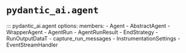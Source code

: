 # `pydantic_ai.agent`

::: pydantic_ai.agent
    options:
        members:
            - Agent
            - AbstractAgent
            - WrapperAgent
            - AgentRun
            - AgentRunResult
            - EndStrategy
            - RunOutputDataT
            - capture_run_messages
            - InstrumentationSettings
            - EventStreamHandler
